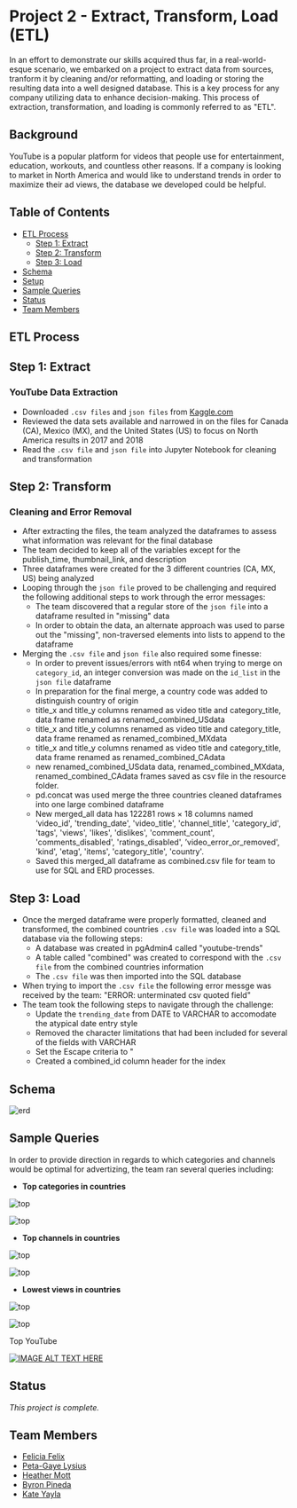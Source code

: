 # **Project 2 - Extract, Transform, Load (ETL)**

In an effort to demonstrate our skills acquired thus far, in a real-world-esque scenario, we embarked on a project to extract data from sources, tranform it by cleaning and/or reformatting, and loading or storing the resulting data into a well designed database.  This is a key process for any company utilizing data to enhance decision-making.  This process of extraction, transformation, and loading is commonly referred to as "ETL".

## **Background**

YouTube is a popular platform for videos that people use for entertainment, education, workouts, and countless other reasons.  If a company is looking to market in North America and would like to understand trends in order to maximize their ad views, the database we developed could be helpful.

## **Table of Contents**

- [ETL Process](#etl-process)
    - [Step 1: Extract](#step-1-extract)
    - [Step 2: Transform](#step-2-transform)
    - [Step 3: Load](#step-3-load)
- [Schema](#schema)
- [Setup](#setup)
- [Sample Queries](#sample-queries)
- [Status](#status)
- [Team Members](#team-members)

## **ETL Process**

## Step 1: Extract

### YouTube Data Extraction
- Downloaded `.csv files` and `json files` from [Kaggle.com](https://www.kaggle.com/datasnaek/youtube-new)
- Reviewed the data sets available and narrowed in on the files for Canada (CA), Mexico (MX), and the United States (US) to focus on North America results in 2017 and 2018
- Read the `.csv file` and `json file` into Jupyter Notebook for cleaning and transformation 

## Step 2: Transform

### Cleaning and Error Removal
- After extracting the files, the team analyzed the dataframes to assess what information was relevant for  the final database
- The team decided to keep all of the variables except for the publish_time, thumbnail_link, and description
- Three dataframes were created for the 3 different countries (CA, MX, US) being analyzed
- Looping through the `json file` proved to be challenging and required the following additional steps to work through the error messages:
    - The team discovered that a regular store of the `json file` into a dataframe resulted in "missing" data
    - In order to obtain the data, an alternate approach was used to parse out the "missing", non-traversed elements into lists to append to the dataframe
- Merging the `.csv file` and `json file` also required some finesse:
    - In order to prevent issues/errors with nt64 when trying to merge on `category_id`, an integer conversion was made on the `id_list` in the `json file` dataframe
    - In preparation for the final merge, a country code was added to distinguish country of origin
    - title_x and title_y columns renamed as video title and category_title, data frame renamed as renamed_combined_USdata
    - title_x and title_y columns renamed as video title and category_title, data frame renamed as renamed_combined_MXdata
    - title_x and title_y columns renamed as video title and category_title, data frame renamed as renamed_combined_CAdata
    - new renamed_combined_USdata data, renamed_combined_MXdata, renamed_combined_CAdata frames saved as csv file in the resource folder.
    - pd.concat was used merge the three countries cleaned dataframes into one large combined dataframe
    - New merged_all data has 122281 rows × 18 columns named ‘video_id', 'trending_date', 'video_title', 'channel_title', 'category_id', 'tags', 'views', 'likes', 'dislikes', 'comment_count', 'comments_disabled', 'ratings_disabled', ’video_error_or_removed', 'kind', 'etag', 'items', 'category_title', 'country'.
    - Saved this merged_all dataframe as combined.csv file for team to use for SQL and ERD processes. 


## Step 3: Load

- Once the merged dataframe were properly formatted, cleaned and transformed, the combined countries `.csv file` was loaded into a SQL database via the following steps:
    - A database was created in pgAdmin4 called "youtube-trends"
    - A table called "combined" was created to correspond with the `.csv file` from the combined countries information
    - The `.csv file` was then imported into the SQL database
- When trying to import the `.csv file` the following error messge was received by the team: "ERROR: unterminated csv quoted field"
- The team took the following steps to navigate through the challenge:
    - Update the `trending_date` from DATE to VARCHAR to accomodate the atypical date entry style
    - Removed the character limitations that had been included for several of the fields with VARCHAR
    - Set the Escape criteria to "
    - Created a combined_id column header for the index
    
## **Schema**

![erd](Images/ERD_merge.png)

## **Sample Queries**

In order to provide direction in regards to which categories and channels would be optimal for advertizing, the team ran several queries including:

- **Top categories in countries**

![top](Images/top_category_code.png)

![top](Images/top_categories_countries.png)

- **Top channels in countries**

![top](Images/top_channel_code.png)

![top](Images/top_channels_countries.png)

- **Lowest views in countries**

![top](Images/lowest_views_code.png)

![top](Images/lowest_channels_countries.png)

Top YouTube 

[![IMAGE ALT TEXT HERE](http://img.youtube.com/vi/qxrrhNfse0w/0.jpg)](http://www.youtube.com/watch?v=qxrrhNfse0w)


## **Status**

*This project is complete.*

## **Team Members**

- [Felicia Felix](https://github.com/Felicia620)
- [Peta-Gaye Lysius](https://github.com/petagaye2001)
- [Heather Mott](https://github.com/HeathMo)
- [Byron Pineda](https://github.com/byronpineda225)
- [Kate Yayla](https://github.com/Kate-Yayla)

